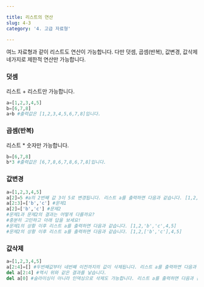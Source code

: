 ```yaml
---

title: 리스트의 연산
slug: 4-3
category: '4. 고급 자료형'

---
```


여느 자료형과 같이 리스트도 연산이 가능합니다. 다만 덧셈, 곱셈(반복), 값변경, 값삭제 네가지로 제한적 연산만 가능합니다.

### 덧셈

리스트 + 리스트만 가능합니다.
```python
a=[1,2,3,4,5]  
b=[6,7,8]  
a+b #출력값은 [1,2,3,4,5,6,7,8]입니다.
```
### 곱셈(반복)

리스트 * 숫자만 가능합니다.
```python
b=[6,7,8]  
b*3 #출력값은 [6,7,8,6,7,8,6,7,8]입니다.
```
### 값변경
```python
a=[1,2,3,4,5]  
a[2]=5 #a의 2번째 값 3이 5로 변경됩니다. 리스트 a를 출력하면 다음과 같습니다. [1,2,5,4,5]  
a[2:3]=['b','c'] #문제1  
a[2]=['b','c'] #문제2  
#문제1과 문제2의 결과는 어떻게 다를까요?  
#충분히 고민하고 아래 답을 보세요!  
#문제1의 상황 이후 리스트 a를 출력하면 다음과 같습니다. [1,2,'b','c',4,5]  
#문제2의 상황 이후 리스트 a를 출력하면 다음과 같습니다. [1,2,['b','c'],4,5]
```
### 값삭제
```python
a=[1,2,3,4,5]  
a[2:4]=[] #두번째값부터 네번째 이전까지의 값이 삭제됩니다. 리스트 a를 출력하면 다음과 같습니다. [1,2,5]  
del a[2:4] #역시 위와 같은 결과를 낳습니다.  
del a[0] #슬라이싱이 아니라 인덱싱으로 삭제도 가능합니다. 리스트 a를 출력하면 다음과 같습니다. [2,5]
```
